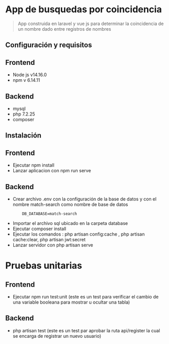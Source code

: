 # App de busquedas por coincidencia
> App construida en laravel y vue js para determinar la coincidencia de un nombre dado entre registros de nombres 

## Configuración y requisitos

## Frontend
  - Node js v14.16.0
  - npm  v 6.14.11

## Backend
  - mysql
  - php 7.2.25
  - composer

## Instalación

## Frontend
  - Ejecutar npm install
  - Lanzar aplicacion con npm run serve

## Backend
  - Crear archivo .env con la configuración de la base de datos y con el nombre match-search como nombre de base de datos
    ```
        DB_DATABASE=match-search
    ```
  - Importar el archivo sql ubicado en la carpeta database
  - Ejecutar composer install
  - Ejecutar los comandos : php artisan config:cache , php artisan cache:clear, php artisan jwt:secret 
  - Lanzar servidor con php artisan serve


# Pruebas unitarias

## Frontend
  - Ejecutar npm run test:unit (este es un test para verificar el cambio de una variable booleana para mostrar u ocultar una tabla)

## Backend
 - php artisan test (este es un test par aprobar la ruta api/register la cual se encarga de registrar un nuevo usuario)
